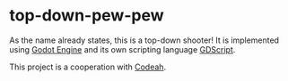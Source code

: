 # top-down-pew-pew

As the name already states, this is a top-down shooter! It is implemented using [Godot Engine](https://godotengine.org/) and its own
scripting language [GDScript](https://godot.readthedocs.io/en/3.0/getting_started/scripting/gdscript/gdscript_basics.html).

This project is a cooperation with [Codeah](https://github.com/thecodeah/).